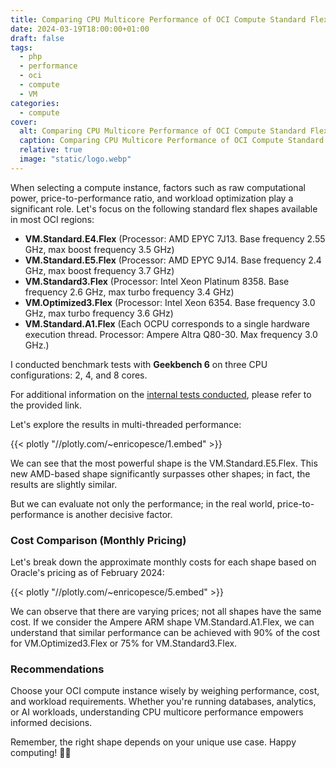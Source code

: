 ```yaml
---
title: Comparing CPU Multicore Performance of OCI Compute Standard Flex Shapes
date: 2024-03-19T18:00:00+01:00
draft: false
tags:
  - php
  - performance
  - oci
  - compute
  - VM
categories:
  - compute
cover:
  alt: Comparing CPU Multicore Performance of OCI Compute Standard Flex Shapes
  caption: Comparing CPU Multicore Performance of OCI Compute Standard Flex Shapes
  relative: true
  image: "static/logo.webp"
---
```


When selecting a compute instance, factors such as raw computational power, price-to-performance ratio, and workload optimization play a significant role. Let's focus on the following standard flex shapes available in most OCI regions:

* **VM.Standard.E4.Flex** (Processor: AMD EPYC 7J13. Base frequency 2.55 GHz, max boost frequency 3.5 GHz)
* **VM.Standard.E5.Flex** (Processor: AMD EPYC 9J14. Base frequency 2.4 GHz, max boost frequency 3.7 GHz)
* **VM.Standard3.Flex** (Processor: Intel Xeon Platinum 8358. Base frequency 2.6 GHz, max turbo frequency 3.4 GHz)
* **VM.Optimized3.Flex** (Processor: Intel Xeon 6354. Base frequency 3.0 GHz, max turbo frequency 3.6 GHz)
* **VM.Standard.A1.Flex** (Each OCPU corresponds to a single hardware execution thread. Processor: Ampere Altra Q80-30. Max frequency 3.0 GHz.)

I conducted benchmark tests with **Geekbench 6** on three CPU configurations: 2, 4, and 8 cores. 

For additional information on the [internal tests conducted](https://www.geekbench.com/doc/geekbench6-benchmark-internals.pdf), please refer to the provided link.

Let's explore the results in multi-threaded performance:

{{< plotly "//plotly.com/~enricopesce/1.embed" >}}

We can see that the most powerful shape is the VM.Standard.E5.Flex. This new AMD-based shape significantly surpasses other 
shapes; in fact, the results are slightly similar.

But we can evaluate not only the performance; in the real world, price-to-performance is another decisive factor.

### **Cost Comparison (Monthly Pricing)**

Let's break down the approximate monthly costs for each shape based on Oracle's pricing as of February 2024:

{{< plotly "//plotly.com/~enricopesce/5.embed" >}}

We can observe that there are varying prices; not all shapes have the same cost. If we consider the Ampere ARM shape VM.Standard.A1.Flex, we can understand that similar performance can be achieved with 90% of the cost for VM.Optimized3.Flex or 75% for VM.Standard3.Flex.

### **Recommendations**

Choose your OCI compute instance wisely by weighing performance, cost, and workload requirements. Whether you're running databases, analytics, or AI workloads, understanding CPU multicore performance empowers informed decisions.

Remember, the right shape depends on your unique use case. Happy computing! 🚀💡